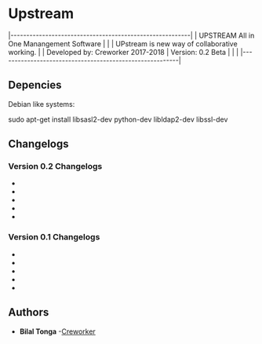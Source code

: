 # Upstream
|---------------------------------------------------------|
|       UPSTREAM All in One Manangement Software          |
|
|       UPstream is new way of collaborative working.
|
|       Developed by: Creworker 2017-2018
|       Version: 0.2 Beta
|
|
|
|---------------------------------------------------------|

## Depencies

Debian like systems:

sudo apt-get install libsasl2-dev python-dev libldap2-dev libssl-dev


## Changelogs

### Version 0.2 Changelogs

*
*
*
*
*

### Version 0.1 Changelogs

*
*
*
*
*



## Authors

* **Bilal Tonga** -[Creworker](https://creworker.com)
